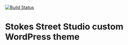 [![Build Status](https://travis-ci.org/Automattic/_s.svg?branch=master)](https://travis-ci.org/Automattic/_s)

Stokes Street Studio custom WordPress theme
===

